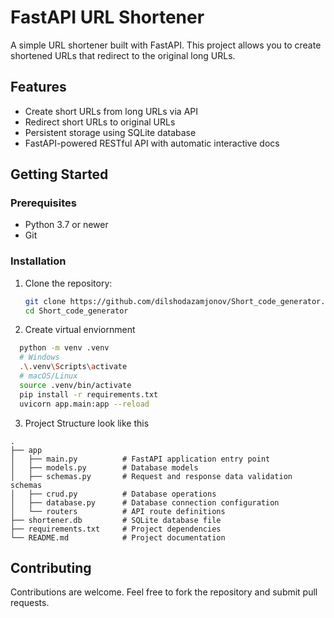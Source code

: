 # FastAPI URL Shortener

A simple URL shortener built with FastAPI. This project allows you to create shortened URLs that redirect to the original long URLs.

## Features

- Create short URLs from long URLs via API
- Redirect short URLs to original URLs
- Persistent storage using SQLite database
- FastAPI-powered RESTful API with automatic interactive docs

## Getting Started

### Prerequisites

- Python 3.7 or newer
- Git

### Installation

1. Clone the repository:

   ```bash
   git clone https://github.com/dilshodazamjonov/Short_code_generator.git
   cd Short_code_generator
   
2. Create virtual enviornment

  ```bash
    python -m venv .venv
    # Windows
    .\.venv\Scripts\activate
    # macOS/Linux
    source .venv/bin/activate
    pip install -r requirements.txt
    uvicorn app.main:app --reload
```

3. Project Structure look like this
  
  ```terminal
  .
  ├── app
  │   ├── main.py          # FastAPI application entry point
  │   ├── models.py        # Database models
  │   ├── schemas.py       # Request and response data validation schemas
  │   ├── crud.py          # Database operations
  │   ├── database.py      # Database connection configuration
  │   └── routers          # API route definitions
  ├── shortener.db         # SQLite database file
  ├── requirements.txt     # Project dependencies
  └── README.md            # Project documentation
```

## Contributing

Contributions are welcome. Feel free to fork the repository and submit pull requests.

